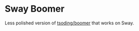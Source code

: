 # Sway Boomer

Less polished version of [tsoding/boomer](https://github.com/tsoding/boomer) that works on Sway.

